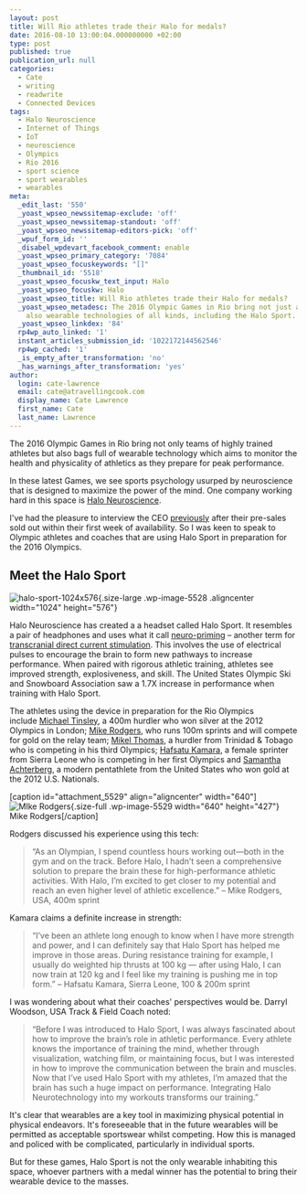 ```yaml
---
layout: post
title: Will Rio athletes trade their Halo for medals?
date: 2016-08-10 13:00:04.000000000 +02:00
type: post
published: true
publication_url: null
categories:
  - Cate
  - writing
  - readwrite
  - Connected Devices
tags:
  - Halo Neuroscience
  - Internet of Things
  - IoT
  - neuroscience
  - Olympics
  - Rio 2016
  - sport science
  - sport wearables
  - wearables
meta:
  _edit_last: '550'
  _yoast_wpseo_newssitemap-exclude: 'off'
  _yoast_wpseo_newssitemap-standout: 'off'
  _yoast_wpseo_newssitemap-editors-pick: 'off'
  _wpuf_form_id: ''
  _disabel_wpdevart_facebook_comment: enable
  _yoast_wpseo_primary_category: '7084'
  _yoast_wpseo_focuskeywords: "[]"
  _thumbnail_id: '5518'
  _yoast_wpseo_focuskw_text_input: Halo
  _yoast_wpseo_focuskw: Halo
  _yoast_wpseo_title: Will Rio athletes trade their Halo for medals?
  _yoast_wpseo_metadesc: The 2016 Olympic Games in Rio bring not just athletes but
    also wearable technologies of all kinds, including the Halo Sport.
  _yoast_wpseo_linkdex: '84'
  rp4wp_auto_linked: '1'
  instant_articles_submission_id: '1022172144562546'
  rp4wp_cached: '1'
  _is_empty_after_transformation: 'no'
  _has_warnings_after_transformation: 'yes'
author:
  login: cate-lawrence
  email: cate@atravellingcook.com
  display_name: Cate Lawrence
  first_name: Cate
  last_name: Lawrence
---
```

The 2016 Olympic Games in Rio bring not only teams of highly trained
athletes but also bags full of wearable technology which aims to monitor
the health and physicality of athletics as they prepare for peak
performance.

In these latest Games, we see sports psychology usurped by neuroscience
that is designed to maximize the power of the mind. One company working
hard in this space is [Halo Neuroscience](https://www.haloneuro.com/).

I've had the pleasure to interview the CEO
[previously](https://readwrite.com/2016/04/27/halo-neuro-change-brain-efficiency-vw1/) after
their pre-sales sold out within their first week of availability. So I
was keen to speak to Olympic athletes and coaches that are using Halo
Sport in preparation for the 2016 Olympics.

Meet the Halo Sport
-------------------

![halo-sport-1024x576](rw-import/halo-sport-1024x576-1024x576.jpg){.size-large
.wp-image-5528 .aligncenter width="1024" height="576"}

Halo Neuroscience has created a a headset called Halo Sport. It
resembles a pair of headphones and uses what it
call [neuro-priming](https://www.haloneuro.com/) – another term for
[transcranial direct current
stimulation](https://en.wikipedia.org/wiki/Transcranial_direct-current_stimulation).
This involves the use of electrical pulses to encourage the brain to
form new pathways to increase performance. When paired with rigorous
athletic training, athletes see improved strength, explosiveness, and
skill. The United States Olympic Ski and Snowboard Association saw a
1.7X increase in performance when training with Halo Sport.

The athletes using the device in preparation for the Rio Olympics
include [Michael
Tinsley](http://www.teamusa.org/usa-track-and-field/athletes/Michael-Tinsley),
a 400m hurdler who won silver at the 2012 Olympics in London; [Mike
Rodgers](http://www.teamusa.org/usa-track-and-field/athletes/Mike-Rodgers),
who runs 100m sprints and will compete for gold on the relay
team; [Mikel
Thomas](https://www.iaaf.org/athletes/trinidad-and-tobago/mikel-thomas-237307),
a hurdler from Trinidad & Tobago who is competing in his third Olympics;
[Hafsatu
Kamara](https://www.iaaf.org/athletes/sierra-leone/hafsatu-kamara-281637),
a female sprinter from Sierra Leone who is competing in her first
Olympics and [Samantha
Achterberg](http://www.teamusa.org/usa-modern-pentathlon/athletes/Samantha-Achterberg),
a modern pentathlete from the United States who won gold at the 2012
U.S. Nationals.

\[caption id="attachment\_5529" align="aligncenter" width="640"\]![MIke
Rodgers](rw-import/28522139940_e90eb2af26_z.jpg){.size-full
.wp-image-5529 width="640" height="427"} Mike Rodgers\[/caption\]

Rodgers discussed his experience using this tech:

> “As an Olympian, I spend countless hours working out—both in the gym
> and on the track. Before Halo, I hadn’t seen a comprehensive solution
> to prepare the brain these for high-performance athletic activities.
> With Halo, I’m excited to get closer to my potential and reach an even
> higher level of athletic excellence.” – Mike Rodgers, USA, 400m sprint

Kamara claims a definite increase in strength:

> “I’ve been an athlete long enough to know when I have more strength
> and power, and I can definitely say that Halo Sport has helped me
> improve in those areas. During resistance training for example, I
> usually do weighted hip thrusts at 100 kg — after using Halo, I can
> now train at 120 kg and I feel like my training is pushing me in top
> form.” – Hafsatu Kamara, Sierra Leone, 100 & 200m sprint

I was wondering about what their coaches' perspectives would be. Darryl
Woodson, USA Track & Field Coach noted:

> “Before I was introduced to Halo Sport, I was always fascinated about
> how to improve the brain’s role in athletic performance. Every athlete
> knows the importance of training the mind, whether through
> visualization, watching film, or maintaining focus, but I was
> interested in how to improve the communication between the brain and
> muscles. Now that I’ve used Halo Sport with my athletes, I’m amazed
> that the brain has such a huge impact on performance. Integrating Halo
> Neurotechnology into my workouts transforms our training.”

It's clear that wearables are a key tool in maximizing physical
potential in physical endeavors. It's foreseeable that in the future
wearables will be permitted as acceptable sportswear whilst competing.
How this is managed and policed with be complicated, particularly in
individual sports.

But for these games, Halo Sport is not the only wearable inhabiting this
space, whoever partners with a medal winner has the potential to bring
their wearable device to the masses.
